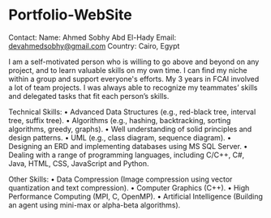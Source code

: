 # Portfolio-WebSite
Contact:
Name: Ahmed Sobhy Abd El-Hady 
Email: devahmedsobhy@gmail.com
Country: Cairo, Egypt


I am a self-motivated person who is willing to go above and beyond on any project, and to learn valuable 
skills on my own time. I can find my niche within a group and support everyone's efforts. My 3 years in 
FCAI involved a lot of team projects. I was always able to recognize my teammates’ skills and delegated 
tasks that fit each person’s skills.

Technical Skills:
• Advanced Data Structures (e.g., red-black tree, interval tree, suffix tree).
• Algorithms (e.g., hashing, backtracking, sorting algorithms, greedy, graphs).
• Well understanding of solid principles and design patterns.
• UML (e.g., class diagram, sequence diagram).
• Designing an ERD and implementing databases using MS SQL Server.
• Dealing with a range of programming languages, including C/C++, C#, Java, HTML, CSS, 
JavaScript and Python.

Other Skills:
• Data Compression (Image compression using vector quantization and text compression).
• Computer Graphics (C++).
• High Performance Computing (MPI, C, OpenMP).
• Artificial Intelligence (Building an agent using mini-max or alpha-beta algorithms).

